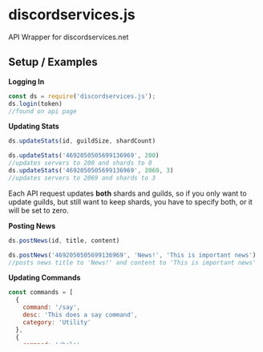 # discordservices.js
API Wrapper for discordservices.net

## Setup / Examples
**Logging In**
```js
const ds = require('discordservices.js');
ds.login(token)
//found on api page
```
**Updating Stats**
```js
ds.updateStats(id, guildSize, shardCount)

ds.updateStats('4692050505699136969', 200)
//updates servers to 200 and shards to 0
ds.updateStats('4692050505699136969', 2069, 3)
//updates servers to 2069 and shards to 3
```
Each API request updates **both** shards and guilds, so if you only want to update guilds, but still want to keep shards, you have to specify both, or it will be set to zero.

**Posting News**
```js
ds.postNews(id, title, content)

ds.postNews('4692050505699136969', 'News!', 'This is important news')
//posts news title to 'News!' and content to 'This is important news'
```

**Updating Commands**
```js
const commands = [
  {
    command: '/say',
    desc: 'This does a say command',
    category: 'Utility'
  },
  {
    command: '/help',
    desc: 'This does a help command',
    category: 'General'
  }
]

ds.updateCommands(id, commandsObject)

ds.update('4692050505699136969', commands)
//resets current commands and updates commands to commandsArray
```
Just like with `updateStats()`, each API request overlaps/resets the previous, meaning it sets the commands to the ones specified in the recent request, it doesn't add onto it.

If you have any **questions** regarding use of this library, feel free to contact the developer.
